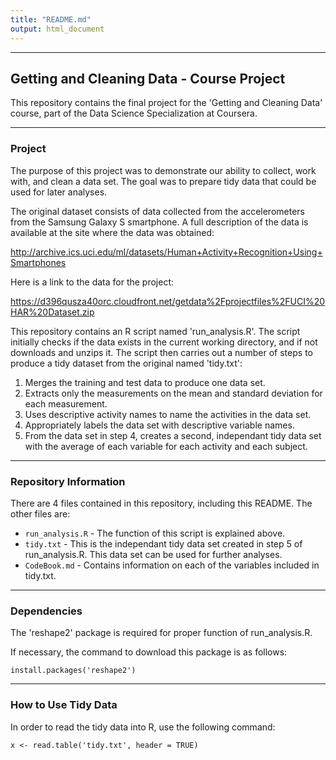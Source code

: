 ```yaml
---
title: "README.md"
output: html_document
---
```


***
## Getting and Cleaning Data - Course Project

This repository contains the final project for the 'Getting and Cleaning Data' course, part of the Data Science Specialization at Coursera.

***
### Project

The purpose of this project was to demonstrate our ability to collect, work with, and clean a data set. The goal was to prepare tidy data that could be used for later analyses.

The original dataset consists of data collected from the accelerometers from the Samsung Galaxy S smartphone. A full description of the data is available at the site where the data was obtained:

http://archive.ics.uci.edu/ml/datasets/Human+Activity+Recognition+Using+Smartphones

Here is a link to the data for the project:

https://d396qusza40orc.cloudfront.net/getdata%2Fprojectfiles%2FUCI%20HAR%20Dataset.zip

This repository contains an R script named 'run_analysis.R'. The script initially checks if the data exists in the current working directory, and if not downloads and unzips it. The script then carries out a number of steps to produce a tidy dataset from the original named 'tidy.txt':

1. Merges the training and test data to produce one data set.
2. Extracts only the measurements on the mean and standard deviation for each measurement.
3. Uses descriptive activity names to name the activities in the data set.
4. Appropriately labels the data set with descriptive variable names.
5. From the data set in step 4, creates a second, independant tidy data set with the average of each variable for each activity and each subject. 

***
### Repository Information

There are 4 files contained in this repository, including this README. The other files are:

* `run_analysis.R` - The function of this script is explained above.
* `tidy.txt` - This is the independant tidy data set created in step 5 of run_analysis.R. This data set can be used for further analyses. 
* `CodeBook.md` - Contains information on each of the variables included in tidy.txt.

***
### Dependencies

The 'reshape2' package is required for proper function of run_analysis.R.

If necessary, the command to download this package is as follows:

```{r eval = FALSE}
install.packages('reshape2')
```

***
### How to Use Tidy Data

In order to read the tidy data into R, use the following command:

```{r eval = FALSE}
x <- read.table('tidy.txt', header = TRUE)
```